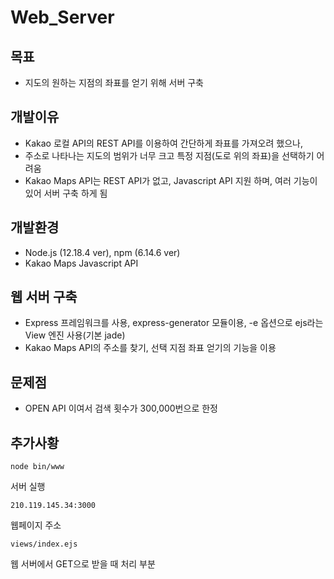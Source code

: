 # Web_Server

## 목표
- 지도의 원하는 지점의 좌표를 얻기 위해 서버 구축

## 개발이유
- Kakao 로컬 API의 REST API를 이용하여 간단하게 좌표를 가져오려 했으나,
- 주소로 나타나는 지도의 범위가 너무 크고 특정 지점(도로 위의 좌표)을 선택하기 어려움
- Kakao Maps API는 REST API가 없고, Javascript API 지원 하며, 여러 기능이 있어 서버 구축 하게 됨

## 개발환경
- Node.js (12.18.4 ver), npm (6.14.6 ver)
- Kakao Maps Javascript API

## 웹 서버 구축
- Express 프레임워크를 사용, express-generator 모듈이용, -e 옵션으로 ejs라는 View 엔진 사용(기본 jade)
- Kakao Maps API의 주소를 찾기, 선택 지점 좌표 얻기의 기능을 이용

## 문제점
- OPEN API 이여서 검색 횟수가 300,000번으로 한정

## 추가사황
```
node bin/www
```
서버 실행

```
210.119.145.34:3000
```
웹페이지 주소

```
views/index.ejs
```
웹 서버에서 GET으로 받을 때 처리 부분